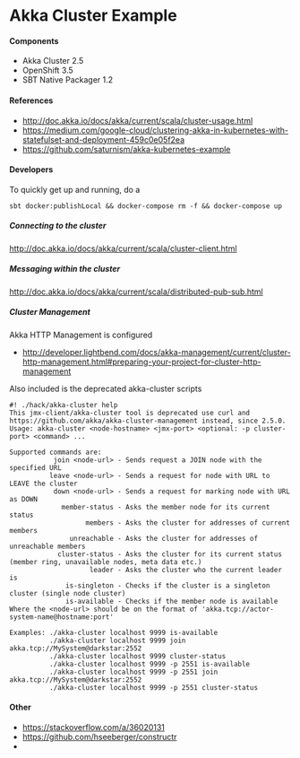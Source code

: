 Akka Cluster Example
===

#### Components
- Akka Cluster 2.5
- OpenShift 3.5
- SBT Native Packager 1.2

#### References
- http://doc.akka.io/docs/akka/current/scala/cluster-usage.html
- https://medium.com/google-cloud/clustering-akka-in-kubernetes-with-statefulset-and-deployment-459c0e05f2ea
- https://github.com/saturnism/akka-kubernetes-example

#### Developers

To quickly get up and running, do a 

`sbt docker:publishLocal && docker-compose rm -f && docker-compose up`

##### Connecting to the cluster

http://doc.akka.io/docs/akka/current/scala/cluster-client.html

##### Messaging within the cluster

http://doc.akka.io/docs/akka/current/scala/distributed-pub-sub.html

##### Cluster Management

Akka HTTP Management is configured

- http://developer.lightbend.com/docs/akka-management/current/cluster-http-management.html#preparing-your-project-for-cluster-http-management

Also included is the deprecated akka-cluster scripts

```
#! ./hack/akka-cluster help
This jmx-client/akka-cluster tool is deprecated use curl and https://github.com/akka/akka-cluster-management instead, since 2.5.0.
Usage: akka-cluster <node-hostname> <jmx-port> <optional: -p cluster-port> <command> ...

Supported commands are:
           join <node-url> - Sends request a JOIN node with the specified URL
          leave <node-url> - Sends a request for node with URL to LEAVE the cluster
           down <node-url> - Sends a request for marking node with URL as DOWN
             member-status - Asks the member node for its current status
                   members - Asks the cluster for addresses of current members
               unreachable - Asks the cluster for addresses of unreachable members
            cluster-status - Asks the cluster for its current status (member ring, unavailable nodes, meta data etc.)
                    leader - Asks the cluster who the current leader is
              is-singleton - Checks if the cluster is a singleton cluster (single node cluster)
              is-available - Checks if the member node is available
Where the <node-url> should be on the format of 'akka.tcp://actor-system-name@hostname:port'

Examples: ./akka-cluster localhost 9999 is-available
          ./akka-cluster localhost 9999 join akka.tcp://MySystem@darkstar:2552
          ./akka-cluster localhost 9999 cluster-status
          ./akka-cluster localhost 9999 -p 2551 is-available
          ./akka-cluster localhost 9999 -p 2551 join akka.tcp://MySystem@darkstar:2552
          ./akka-cluster localhost 9999 -p 2551 cluster-status
```



#### Other
- https://stackoverflow.com/a/36020131
- https://github.com/hseeberger/constructr
- 
